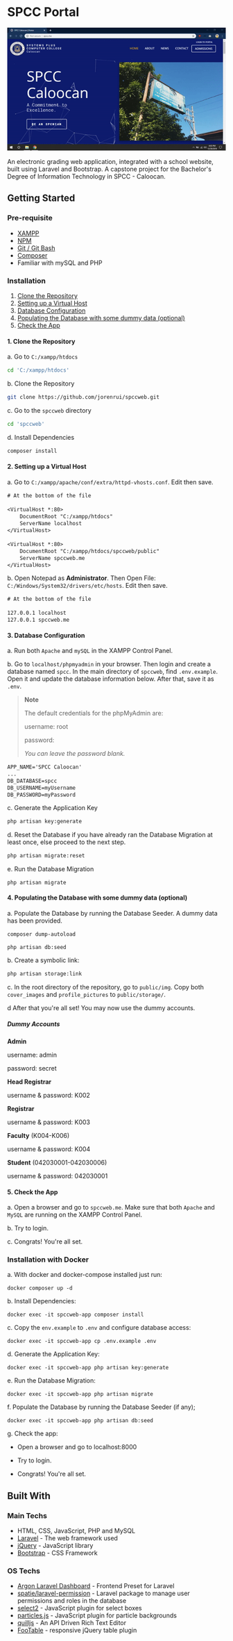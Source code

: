 # SPCC Portal

![SPCC Portal](public/img/spcc-portal.gif)

An electronic grading web application, integrated with a school website, built using Laravel and Bootstrap. A capstone project for the Bachelor's Degree of Information Technology in SPCC - Caloocan.

## Getting Started

### Pre-requisite

-   [XAMPP](https://www.apachefriends.org/download.html)
-   [NPM](https://nodejs.org/en/download/)
-   [Git / Git Bash](https://git-scm.com/downloads)
-   [Composer](https://getcomposer.org/download/)
-   Familiar with mySQL and PHP

### Installation

1. [Clone the Repository](#clone-repo)
2. [Setting up a Virtual Host](#vhost)
3. [Database Configuration](#database)
4. [Populating the Database with some dummy data (optional)](#seeder)
5. [Check the App](#check)

#### 1. Clone the Repository <a name="clone-repo"></a>

a. Go to `C:/xampp/htdocs`

```bash
cd 'C:/xampp/htdocs'
```

b. Clone the Repository

```bash
git clone https://github.com/jorenrui/spccweb.git
```

c. Go to the `spccweb` directory

```bash
cd 'spccweb'
```

d. Install Dependencies

```bash
composer install
```

#### 2. Setting up a Virtual Host <a name="vhost"></a>

a. Go to `C:/xampp/apache/conf/extra/httpd-vhosts.conf`. Edit then save.

```
# At the bottom of the file

<VirtualHost *:80>
    DocumentRoot "C:/xampp/htdocs"
    ServerName localhost
</VirtualHost>

<VirtualHost *:80>
    DocumentRoot "C:/xampp/htdocs/spccweb/public"
    ServerName spccweb.me
</VirtualHost>
```

b. Open Notepad as **Administrator**. Then Open File: `C:/Windows/System32/drivers/etc/hosts`. Edit then save.

```
# At the bottom of the file

127.0.0.1 localhost
127.0.0.1 spccweb.me
```

#### 3. Database Configuration <a name="database"></a>

a. Run both `Apache` and `mySQL` in the XAMPP Control Panel.

b. Go to `localhost/phpmyadmin` in your browser. Then login and create a database named `spcc`. In the main directory of `spccweb`, find `.env.example`. Open it and update the database information below. After that, save it as `.env`.

> **Note**
>
> The default credentials for the phpMyAdmin are:
>
> username: root
>
> password:
>
> _You can leave the password blank._

```
APP_NAME='SPCC Caloocan'
...
DB_DATABASE=spcc
DB_USERNAME=myUsername
DB_PASSWORD=myPassword
```

c. Generate the Application Key

```bash
php artisan key:generate
```

d. Reset the Database if you have already ran the Database Migration at least once, else proceed to the next step.

```bash
php artisan migrate:reset
```

e. Run the Database Migration

```
php artisan migrate
```

#### 4. Populating the Database with some dummy data (optional) <a name="seeder"></a>

a. Populate the Database by running the Database Seeder. A dummy data has been provided.

```
composer dump-autoload
```

```
php artisan db:seed
```

b. Create a symbolic link:

```bash
php artisan storage:link
```

c. In the root directory of the repository, go to `public/img`. Copy both `cover_images` and `profile_pictures` to `public/storage/`.

d After that you're all set! You may now use the dummy accounts.

##### Dummy Accounts

**Admin**

username: admin

password: secret

**Head Registrar**

username & password: K002

**Registrar**

username & password: K003

**Faculty** (K004-K006)

username & password: K004

**Student** (042030001-042030006)

username & password: 042030001

#### 5. Check the App <a name="check"></a>

a. Open a browser and go to `spccweb.me`. Make sure that both `Apache` and `MySQL` are running on the XAMPP Control Panel.

b. Try to login.

c. Congrats! You're all set.

### Installation with Docker

a. With docker and docker-compose installed just run:

```
docker composer up -d
```

b. Install Dependencies:

```
docker exec -it spccweb-app composer install
```

c. Copy the `env.example` to `.env` and configure database access:

```
docker exec -it spccweb-app cp .env.example .env
```

d. Generate the Application Key:

```
docker exec -it spccweb-app php artisan key:generate
```

e. Run the Database Migration:

```
docker exec -it spccweb-app php artisan migrate
```

f. Populate the Database by running the Database Seeder (if any);

```
docker exec -it spccweb-app php artisan db:seed
```

g. Check the app:

-   Open a browser and go to localhost:8000

-   Try to login.

-   Congrats! You're all set.

## Built With

### Main Techs

-   HTML, CSS, JavaScript, PHP and MySQL
-   [Laravel](https://laravel.com/) - The web framework used
-   [jQuery](https://jquery.com/) - JavaScript library
-   [Bootstrap](https://getbootstrap.com/) - CSS Framework

### OS Techs

-   [Argon Laravel Dashboard](https://www.creative-tim.com/product/argon-dashboard-laravel) - Frontend Preset for Laravel
-   [spatie/laravel-permission](https://github.com/spatie/laravel-permission) - Laravel package to manage user permissions and roles in the database
-   [select2](https://select2.org/) - JavaScript plugin for select boxes
-   [particles.js](https://github.com/marcbruederlin/particles.js) - JavaScript plugin for particle backgrounds
-   [quilljs](https://quilljs.com/) - An API Driven Rich Text Editor
-   [FooTable](https://fooplugins.github.io/FooTable/) - responsive jQuery table plugin
